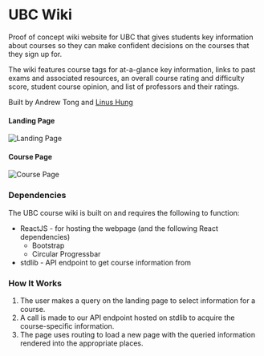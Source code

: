 # UBC Wiki

Proof of concept wiki website for UBC that gives students key information about courses so they can make confident decisions on the courses that they sign up for.

The wiki features course tags for at-a-glance key information, links to past exams and associated resources, an overall course rating and difficulty score, student course opinion, and list of professors and their ratings.

Built by Andrew Tong and [Linus Hung](https://github.com/linusHche)

#### Landing Page
![Landing Page](https://i.imgur.com/bzHrOHF.png)

#### Course Page
![Course Page](https://i.imgur.com/x35kDvG.png)

### Dependencies
The UBC course wiki is built on and requires the following to function:
- ReactJS - for hosting the webpage (and the following React dependencies)
    - Bootstrap
    - Circular Progressbar
- stdlib - API endpoint to get course information from

### How It Works
1. The user makes a query on the landing page to select information for a course.
2. A call is made to our API endpoint hosted on stdlib to acquire the course-specific information.
3. The page uses routing to load a new page with the queried information rendered into the appropriate places.

